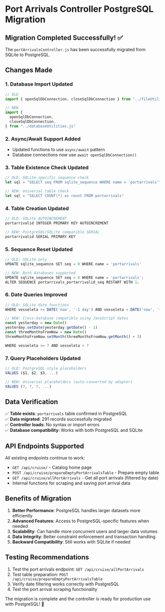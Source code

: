 # Port Arrivals Controller PostgreSQL Migration

## Migration Completed Successfully! ✅

The `portArrivalsController.js` has been successfully migrated from SQLite to PostgreSQL.

## Changes Made

### 1. **Database Import Updated**

```javascript
// OLD
import { openSqlDbConnection, closeSqlDbConnection } from "../fileUtilities.js"

// NEW
import {
  openSqlDbConnection,
  closeSqlDbConnection,
} from "../databaseUtilities.js"
```

### 2. **Async/Await Support Added**

- Updated functions to use `async/await` pattern
- Database connections now use `await openSqlDbConnection()`

### 3. **Table Existence Check Updated**

```javascript
// OLD: SQLite-specific sequence check
let sql = "SELECT seq FROM sqlite_sequence WHERE name = 'portarrivals'"

// NEW: Universal table check
let sql = "SELECT COUNT(*) as count FROM portarrivals"
```

### 4. **Table Creation Updated**

```javascript
// OLD: SQLite AUTOINCREMENT
portarrivalid INTEGER PRIMARY KEY AUTOINCREMENT

// NEW: PostgreSQL/SQLite compatible SERIAL
portarrivalid SERIAL PRIMARY KEY
```

### 5. **Sequence Reset Updated**

```javascript
// OLD: SQLite only
UPDATE sqlite_sequence SET seq = 0 WHERE name = 'portarrivals'

// NEW: Both databases supported
UPDATE sqlite_sequence SET seq = 0 WHERE name = 'portarrivals';
ALTER SEQUENCE portarrivals_portarrivalid_seq RESTART WITH 1;
```

### 6. **Date Queries Improved**

```javascript
// OLD: SQLite date functions
WHERE vesseleta >= DATE('now', '-1 day') AND vesseleta < DATE('now', '+3 month')

// NEW: Cross-database compatible using JavaScript dates
const yesterday = new Date()
yesterday.setDate(yesterday.getDate() - 1)
const threeMonthsFromNow = new Date()
threeMonthsFromNow.setMonth(threeMonthsFromNow.getMonth() + 3)

WHERE vesseleta >= ? AND vesseleta < ?
```

### 7. **Query Placeholders Updated**

```javascript
// OLD: PostgreSQL-style placeholders
VALUES ($1, $2, $3, ...)

// NEW: Universal placeholders (auto-converted by adapter)
VALUES (?, ?, ?, ...)
```

## Data Verification

✅ **Table exists**: `portarrivals` table confirmed in PostgreSQL  
✅ **Data migrated**: 291 records successfully migrated  
✅ **Controller loads**: No syntax or import errors  
✅ **Database compatibility**: Works with both PostgreSQL and SQLite

## API Endpoints Supported

All existing endpoints continue to work:

- `GET /api/cruise/` - Catalog home page
- `POST /api/cruise/prepareEmptyPortArrivalsTable` - Prepare empty table
- `GET /api/cruise/allPortArrivals` - Get all port arrivals (filtered by date)
- Internal functions for scraping and saving port arrival data

## Benefits of Migration

1. **Better Performance**: PostgreSQL handles larger datasets more efficiently
2. **Advanced Features**: Access to PostgreSQL-specific features when needed
3. **Scalability**: Can handle more concurrent users and larger data volumes
4. **Data Integrity**: Better constraint enforcement and transaction handling
5. **Backward Compatibility**: Still works with SQLite if needed

## Testing Recommendations

1. Test the port arrivals endpoint: `GET /api/cruise/allPortArrivals`
2. Test table preparation: `POST /api/cruise/prepareEmptyPortArrivalsTable`
3. Verify date filtering works correctly with PostgreSQL
4. Test the port arrival scraping functionality

The migration is complete and the controller is ready for production use with PostgreSQL! 🎉
